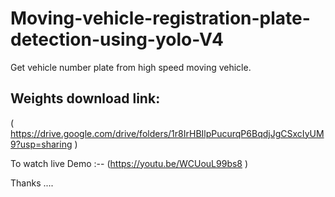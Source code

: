 # Moving-vehicle-registration-plate-detection-using-yolo-V4
Get vehicle number plate from high speed moving vehicle.

## Weights download link:
( https://drive.google.com/drive/folders/1r8IrHBIlpPucurqP6BqdjJgCSxcIyUM9?usp=sharing )

To watch live Demo :-- (https://youtu.be/WCUouL99bs8 )
 
 Thanks ....
